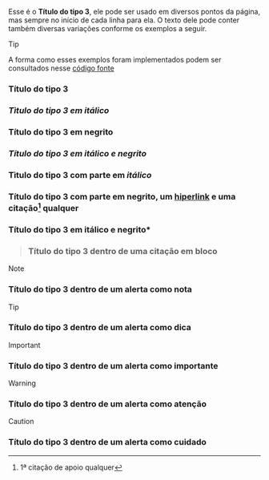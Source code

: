 Esse é o **Título do tipo 3**, ele pode ser usado em diversos pontos da página, mas sempre no início de cada linha para ela. O texto dele pode conter também diversas variações conforme os exemplos a seguir.

>[!TIP]
>A forma como esses exemplos foram implementados podem ser consultados nesse [código fonte](https://github.com/eportella/markdown-to-html-builder/blob/main/h3/README.md?plain=1)

### Título do tipo 3
### *Tìtulo do tipo 3 em itálico*
### **Título do tipo 3 em negrito**
### ***Título do tipo 3 em itálico e negrito***
### Tìtulo do tipo 3 com parte em *itálico*
### Título do tipo 3 com parte em **negrito**, um [hiperlink](/README.md) e uma citação[^1] qualquer
### Título do tipo 3 em itálico e **negrito***

>### Título do tipo 3 dentro de uma citação em bloco

>[!NOTE]
>### Título do tipo 3 dentro de um alerta como nota

>[!TIP]
>### Título do tipo 3 dentro de um alerta como dica

>[!IMPORTANT]
>### Título do tipo 3 dentro de um alerta como importante

>[!WARNING]
>### Título do tipo 3 dentro de um alerta como atenção

>[!CAUTION]
>### Título do tipo 3 dentro de um alerta como cuidado

[^1]: 1ª citação de apoio qualquer